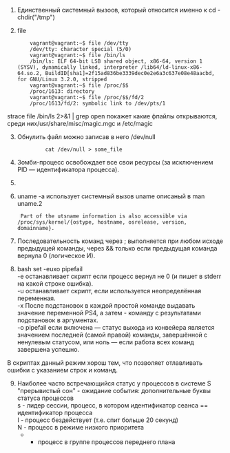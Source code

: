 1.  Единственный системный вызоов, который относится именно к cd - chdir("/tmp")


2. file
   

           vagrant@vagrant:~$ file /dev/tty
           /dev/tty: character special (5/0)
           vagrant@vagrant:~$ file /bin/ls 
           /bin/ls: ELF 64-bit LSB shared object, x86-64, version 1 (SYSV), dynamically linked, interpreter /lib64/ld-linux-x86-64.so.2, BuildID[sha1]=2f15ad836be3339dec0e2e6a3c637e08e48aacbd, for GNU/Linux 3.2.0, stripped
           vagrant@vagrant:~$ file /proc/$$
           /proc/1613: directory
           vagrant@vagrant:~$ file /proc/$$/fd/2
           /proc/1613/fd/2: symbolic link to /dev/pts/1
strace file /bin/ls 2>&1 | grep open покажет какие фпайлы открываются, среди них/usr/share/misc/magic.mgc и /etc/magic

3. Обнулить файл можно записав в него /dev/null 
   
                cat /dev/null > some_file

4. Зомби-процесс освобождает все свои ресурсы (за исключением PID — идентификатора процесса).


5.


6. uname -a использует системный вызов uname описаный в man uname.2
   
        Part of the utsname information is also accessible via /proc/sys/kernel/{ostype, hostname, osrelease, version, domainname}.

7. Последовательность команд через ; выполняется при любом исходе предыдущей команды, через && только если предыдущая команда вернула 0 (логическое И).

8. bash set -euxo pipefail   
   -e останавливает скрипт если процесс вернул не 0 (и пишет в stderr на какой строке ошибка).     
   -u останавливает скрипт, если используется неопределённая переменная.  
   -x После подстановок в каждой простой команде выдавать значение переменной PS4, а затем - команду с результатами подстановок в аргументах.  
   -o pipefail если включена — статус выхода из конвейера является значением последней (самой правой) команды, завершённой с ненулевым статусом, или ноль — если работа всех команд завершена успешно.  
   
В скриптах данный режим хорош тем, что позволяет отлавливать ошибки с указанием строк и команд.

9. Наиболее часто встречающийся статус у процессов в системе S   
"прерывистый сон" - ожидание события:
  дополнительные буквы статуса процессов   
 s - лидер сессии, процесс, в котором идентификатор сеанса == идентификатор процесса  
   I - процесс бездействует (т.е. спит больше 20 секунд)  
   N - процесс в режиме низкого приоритета  
   + - процесс в группе процессов переднего плана 
   
